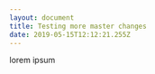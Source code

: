 ```yaml
---
layout: document
title: Testing more master changes
date: 2019-05-15T12:12:21.255Z
---
```

lorem ipsum
